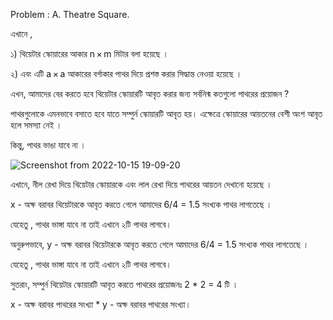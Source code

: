 Problem : A. Theatre Square.


এখানে , 

১) থিয়েটার স্কোয়ারের  আকার n × m মিটার বলা হয়েছে । 

২) এবং এটি a × a আকারের বর্গাকার পাথর দিয়ে প্রশস্ত করার সিদ্ধান্ত নেওয়া হয়েছে । 


এখন, আমাদের বের করতে হবে থিয়েটার স্কোয়ারটি আবৃত করার জন্য সর্বনিন্ম কতগুলো পাথরের প্রয়োজন ? 

পাথরগুলোকে এমনভাবে বসাতে হবে যাতে সম্পুর্ন স্কোয়ারটি আবৃত হয়। এক্ষেত্রে স্কোয়ারের আয়তনের বেশী অংশ আবৃত হলে সমস্যা নেই । 

কিন্তু, পাথর ভাঙা যাবে না ।


![Screenshot from 2022-10-15 19-09-20](https://user-images.githubusercontent.com/70530455/195994266-1e180678-e4e1-436f-86a3-ef8177970332.png)

                            
এখানে, নীল রেখা দিয়ে থিয়েটার স্কোয়ারকে এবং লাল রেখা দিয়ে পাথরের আয়তন দেখানো হয়েছে । 


x - অক্ষ বরাবর থিয়েটারকে আবৃত করতে গেলে আমাদের 6/4 = 1.5 সংখ্যক পাথর লাগতেছে । 

যেহেতু , পাথর ভাঙ্গা যাবে না তাই এখানে ২টি পাথর লাগবে। 


অনুরুপভাবে, y - অক্ষ বরাবর থিয়েটারকে আবৃত করতে গেলে আমাদের 6/4 = 1.5 সংখ্যক পাথর লাগতেছে । 

যেহেতু , পাথর ভাঙ্গা যাবে না তাই এখানে ২টি পাথর লাগবে। 


সুতরাং, সম্পুর্ন থিয়েটার স্কোয়ারটি আবৃত করতে পাথরের প্রয়োজনঃ 2 * 2 = 4 টি । 

x - অক্ষ বরাবর পাথরের সংখ্যা * y - অক্ষ বরাবর পাথরের সংখ্যা। 
